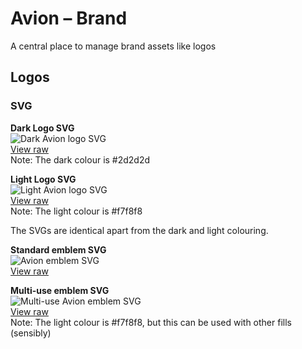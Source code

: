 # Avion – Brand
A central place to manage brand assets like logos

## Logos

### SVG

**Dark Logo SVG**  
![Dark Avion logo SVG](/brand/assets/logo-dark.svg)  
[View raw](/brand/assets/logo-dark.svg)  
Note: The dark colour is #2d2d2d

**Light Logo SVG**  
![Light Avion logo SVG](/brand/assets/logo-light.svg)  
[View raw](/brand/assets/logo-light.svg)  
Note: The light colour is #f7f8f8

The SVGs are identical apart from the dark and light colouring.

**Standard emblem SVG**  
![Avion emblem SVG](/brand/assets/emblem.svg)  
[View raw](/brand/assets/emblem.svg)  

**Multi-use emblem SVG**  
![Multi-use Avion emblem SVG](/brand/assets/emblem-multi-use.svg)  
[View raw](/brand/assets/emblem-multi-use.svg)  
Note: The light colour is #f7f8f8, but this can be used with other fills (sensibly)
